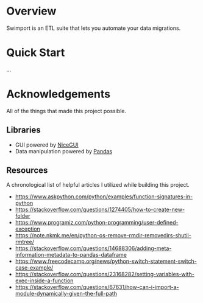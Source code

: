 # Overview

Swimport is an ETL suite that lets you automate your data migrations.

# Quick Start

...

# Acknowledgements

All of the things that made this project possible.

## Libraries

- GUI powered by [NiceGUI](https://nicegui.io/)
- Data manipulation powered by [Pandas](https://pandas.pydata.org/)

## Resources

A chronological list of helpful articles I utilized while building this project.

- https://www.askpython.com/python/examples/function-signatures-in-python
- https://stackoverflow.com/questions/1274405/how-to-create-new-folder
- https://www.programiz.com/python-programming/user-defined-exception
- https://note.nkmk.me/en/python-os-remove-rmdir-removedirs-shutil-rmtree/
- https://stackoverflow.com/questions/14688306/adding-meta-information-metadata-to-pandas-dataframe
- https://www.freecodecamp.org/news/python-switch-statement-switch-case-example/
- https://stackoverflow.com/questions/23168282/setting-variables-with-exec-inside-a-function
- https://stackoverflow.com/questions/67631/how-can-i-import-a-module-dynamically-given-the-full-path